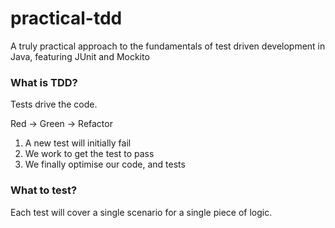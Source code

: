 # practical-tdd
A truly practical approach to the fundamentals of test driven development in Java, featuring JUnit and Mockito

### What is TDD?
Tests drive the code.

Red -> Green -> Refactor
1. A new test will initially fail
2. We work to get the test to pass
3. We finally optimise our code, and tests

### What to test?
Each test will cover a single scenario for a single piece of logic.